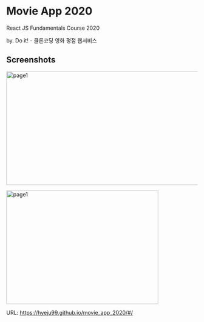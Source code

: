 # Movie App 2020

React JS Fundamentals Course 2020

by. Do it! - 클론코딩 영화 평점 웹서비스

## Screenshots

<img src="https://user-images.githubusercontent.com/63987212/88883525-89017b80-d26f-11ea-94dc-0659840cf4f6.JPG" width="550px" height="300px" alt="page1"></img><br/>

<img src="https://user-images.githubusercontent.com/63987212/88883527-89017b80-d26f-11ea-8637-76f67fd0cd01.JPG" width="400px" height="300px" alt="page1"></img><br/>


URL: <https://hyeju99.github.io/movie_app_2020/#/>
